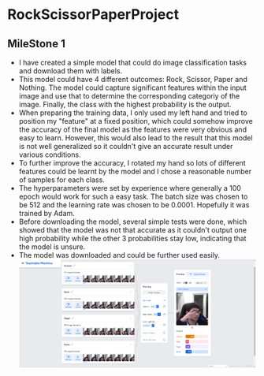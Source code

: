 # RockScissorPaperProject

## MileStone 1
- I have created a simple model that could do image classification tasks and download them with labels.
- This model could have 4 different outcomes: Rock, Scissor, Paper and Nothing. The model could capture significant features within the input image and use that to determine the corresponding categoriy of the image. Finally, the class with the highest probability is the output.
- When preparing the training data, I only used my left hand and tried to position my "feature" at a fixed position, which could somehow improve the accuracy of the final model as the features were very obvious and easy to learn. However, this would also lead to the result that this model is not well generalized so it couldn't give an accurate result under various conditions.
- To further improve the accuracy, I rotated my hand so lots of different features could be learnt by the model and I chose a reasonable number of samples for each class.
- The hyperparameters were set by experience where generally a 100 epoch would work for such a easy task. The batch size was chosen to be 512 and the learning rate was chosen to be 0.0001. Hopefully it was trained by Adam.
- Before downloading the model, several simple tests were done, which showed that the model was not that accurate as it couldn't output one high probability while the other 3 probabilities stay low, indicating that the model is unsure.
- The model was downloaded and could be further used easily. 
![ModelTrain](image/ModelTraining.png)
